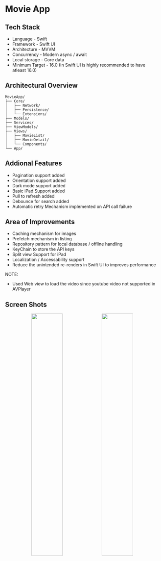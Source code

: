 # Movie App

## Tech Stack

- Language - Swift
- Framework - Swift UI
- Architecture - MVVM 
- Concurrency - Modern async / await 
- Local storage - Core data
- Minimum Target - 16.0 (In Swift UI is highly recommended to have atleast 16.0)


## Architectural Overview

    MovieApp/
    ├── Core/
    │   ├── Network/
    │   ├── Persistence/
    │   └── Extensions/
    ├── Models/
    ├── Services/
    ├── ViewModels/
    ├── Views/
    │   ├── MovieList/
    │   ├── MovieDetail/
    │   └── Components/
    └── App/



## Addional Features

- Pagination support added
- Orientation support added
- Dark mode support added
- Basic iPad Support added
- Pull to refresh added
- Debounce for search added
- Automatic retry Mechanism implemented on API call failure


## Area of Improvements

- Caching mechanism for images 
- Prefetch mechanism in listing
- Repository pattern for local database / offline handling
- KeyChain to store the API keys
- Split view Support for iPad
- Localization / Accessability support
- Reduce the unintended re-renders in Swift UI to improves performance 


NOTE: 
- Used Web view to load the video since youtube video not supported in AVPlayer

## Screen Shots

<p align="center">
  <img src="https://github.com/user-attachments/assets/44a2a32e-dd28-4b9d-a386-bd50389bb78b" width="45%" />
  <img src="https://github.com/user-attachments/assets/fbdf2155-135e-4729-ae63-e69dad23d095" width="45%" />
</p>
